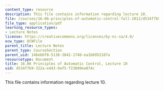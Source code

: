 ```yaml
---
content_type: resource
description: This file contains information regarding lecture 10.
file: /courses/16-06-principles-of-automatic-control-fall-2012/d534f7b9322ae4439af5f23889ea074c_MIT16_06F12_Lecture_10.pdf
file_type: application/pdf
learning_resource_types:
- Lecture Notes
license: https://creativecommons.org/licenses/by-nc-sa/4.0/
ocw_type: OCWFile
parent_title: Lecture Notes
parent_type: CourseSection
parent_uid: 146eb6f8-5138-3842-1748-ea1b6952187a
resourcetype: Document
title: 16.06 Principles of Automatic Control, Lecture 10
uid: d534f7b9-322a-e443-9af5-f23889ea074c
---
```

This file contains information regarding lecture 10.